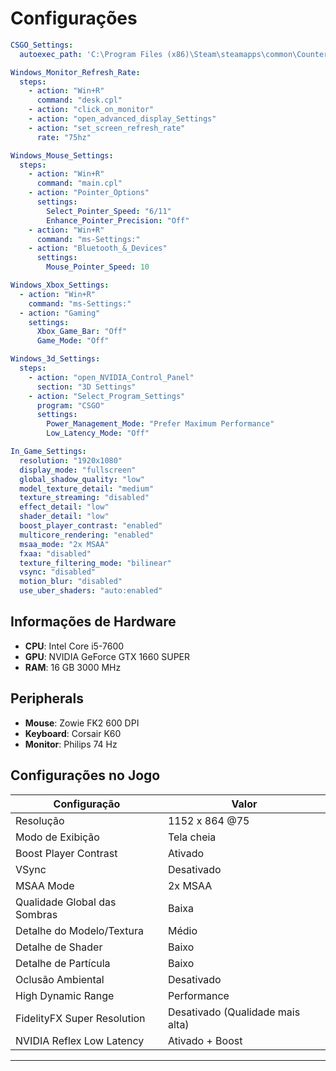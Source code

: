 
# Configurações

```yaml
CSGO_Settings:
  autoexec_path: 'C:\Program Files (x86)\Steam\steamapps\common\Counter-Strike Global Offensive\game\csgo\cfg\autoexec.cfg'

Windows_Monitor_Refresh_Rate:
  steps:
    - action: "Win+R"
      command: "desk.cpl"
    - action: "click_on_monitor"
    - action: "open_advanced_display_Settings"
    - action: "set_screen_refresh_rate"
      rate: "75hz"

Windows_Mouse_Settings:
  steps:
    - action: "Win+R"
      command: "main.cpl"
    - action: "Pointer_Options"
      settings:
        Select_Pointer_Speed: "6/11"
        Enhance_Pointer_Precision: "Off"
    - action: "Win+R"
      command: "ms-Settings:"
    - action: "Bluetooth_&_Devices"
      settings:
        Mouse_Pointer_Speed: 10

Windows_Xbox_Settings:
  - action: "Win+R"
    command: "ms-Settings:"
  - action: "Gaming"
    settings:
      Xbox_Game_Bar: "Off"
      Game_Mode: "Off"

Windows_3d_Settings:
  steps:
    - action: "open_NVIDIA_Control_Panel"
      section: "3D Settings"
    - action: "Select_Program_Settings"
      program: "CSGO"
      settings:
        Power_Management_Mode: "Prefer Maximum Performance"
        Low_Latency_Mode: "Off"

In_Game_Settings:
  resolution: "1920x1080"
  display_mode: "fullscreen"
  global_shadow_quality: "low"
  model_texture_detail: "medium"
  texture_streaming: "disabled"
  effect_detail: "low"
  shader_detail: "low"
  boost_player_contrast: "enabled"
  multicore_rendering: "enabled"
  msaa_mode: "2x MSAA"
  fxaa: "disabled"
  texture_filtering_mode: "bilinear"
  vsync: "disabled"
  motion_blur: "disabled"
  use_uber_shaders: "auto:enabled"

```

## Informações de Hardware

- **CPU**: Intel Core i5-7600
- **GPU**: NVIDIA GeForce GTX 1660 SUPER
- **RAM**: 16 GB 3000 MHz

## Peripherals

- **Mouse**: Zowie FK2 600 DPI
- **Keyboard**: Corsair K60
- **Monitor**: Philips 74 Hz

## Configurações no Jogo

| Configuração                        | Valor                          |
|------------------------------------|--------------------------------|
| Resolução                           | 1152 x 864 @75                 |
| Modo de Exibição                    | Tela cheia                     |
| Boost Player Contrast               | Ativado                        |
| VSync                               | Desativado                     |
| MSAA Mode                           | 2x MSAA                        |
| Qualidade Global das Sombras        | Baixa                          |
| Detalhe do Modelo/Textura           | Médio                          |
| Detalhe de Shader                   | Baixo                          |
| Detalhe de Partícula                | Baixo                          |
| Oclusão Ambiental                   | Desativado                     |
| High Dynamic Range                  | Performance                    |
| FidelityFX Super Resolution         | Desativado (Qualidade mais alta)|
| NVIDIA Reflex Low Latency           | Ativado + Boost                |


---

